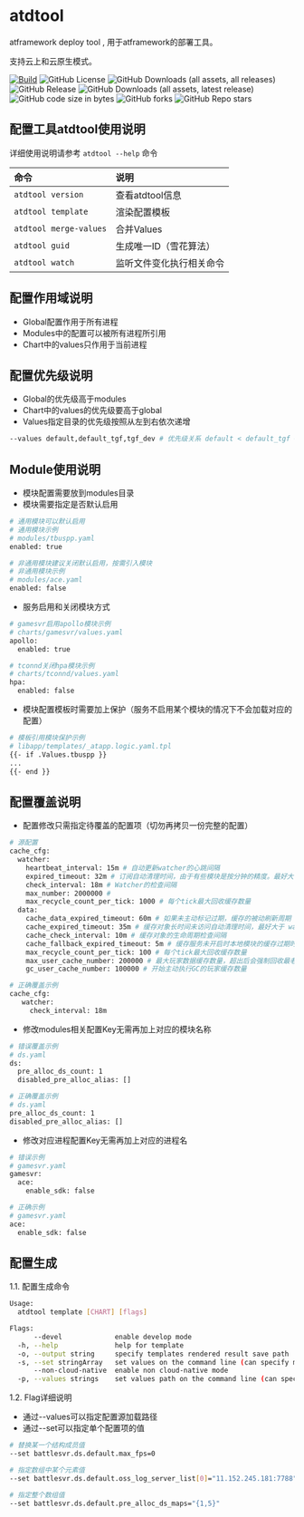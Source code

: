 # atdtool

atframework deploy tool , 用于atframework的部署工具。

支持云上和云原生模式。

[![Build](https://github.com/atframework/atdtool/actions/workflows/main.yml/badge.svg)](https://github.com/atframework/atdtool/actions/workflows/main.yml)
![GitHub License](https://img.shields.io/github/license/atframework/atdtool)
![GitHub Downloads (all assets, all releases)](https://img.shields.io/github/downloads/atframework/atdtool/total)
![GitHub Release](https://img.shields.io/github/v/release/atframework/atdtool)
![GitHub Downloads (all assets, latest release)](https://img.shields.io/github/downloads/atframework/atdtool/latest/total)
![GitHub code size in bytes](https://img.shields.io/github/languages/code-size/atframework/atdtool)
![GitHub forks](https://img.shields.io/github/forks/atframework/atdtool)
![GitHub Repo stars](https://img.shields.io/github/stars/atframework/atdtool)


## 配置工具atdtool使用说明

详细使用说明请参考 `atdtool --help` 命令

| 命令                   | 说明                     |
| :--------------------- | :----------------------- |
| `atdtool version`      | 查看atdtool信息          |
| `atdtool template`     | 渲染配置模板             |
| `atdtool merge-values` | 合并Values               |
| `atdtool guid`         | 生成唯一ID（雪花算法）   |
| `atdtool watch`        | 监听文件变化执行相关命令 |

## 配置作用域说明

- Global配置作用于所有进程
- Modules中的配置可以被所有进程所引用
- Chart中的values只作用于当前进程

## 配置优先级说明

- Global的优先级高于modules
- Chart中的values的优先级要高于global
- Values指定目录的优先级按照从左到右依次递增

```bash
--values default,default_tgf,tgf_dev # 优先级关系 default < default_tgf < tgf_dev
```

## Module使用说明

- 模块配置需要放到modules目录
- 模块需要指定是否默认启用

```bash
# 通用模块可以默认启用
# 通用模块示例
# modules/tbuspp.yaml
enabled: true

# 非通用模块建议关闭默认启用，按需引入模块
# 非通用模块示例
# modules/ace.yaml
enabled: false
```

- 服务启用和关闭模块方式

```bash
# gamesvr启用apollo模块示例
# charts/gamesvr/values.yaml
apollo:
  enabled: true

# tconnd关闭hpa模块示例
# charts/tconnd/values.yaml
hpa:
  enabled: false
```

- 模块配置模板时需要加上保护（服务不启用某个模块的情况下不会加载对应的配置）

```bash
# 模板引用模块保护示例
# libapp/templates/_atapp.logic.yaml.tpl
{{- if .Values.tbuspp }}
...
{{- end }}
```

## 配置覆盖说明

- 配置修改只需指定待覆盖的配置项（切勿再拷贝一份完整的配置）

```bash
# 源配置
cache_cfg:
  watcher:
    heartbeat_interval: 15m # 自动更新watcher的心跳间隔
    expired_timeout: 32m # 订阅自动清理时间，由于有些模块是按分钟的精度。最好大于 watcher.heartbeat_interval 的2倍
    check_interval: 18m # Watcher的检查间隔
    max_number: 2000000 #
    max_recycle_count_per_tick: 1000 # 每个tick最大回收缓存数量
  data:
    cache_data_expired_timeout: 60m # 如果未主动标记过期，缓存的被动刷新周期
    cache_expired_timeout: 35m # 缓存对象长时间未访问自动清理时间，最好大于 watcher.heartbeat_interval 的2倍
    cache_check_interval: 10m # 缓存对象的生命周期检查间隔
    cache_fallback_expired_timeout: 5m # 缓存服务未开启时本地模块的缓存过期时间
    max_recycle_count_per_tick: 100 # 每个tick最大回收缓存数量
    max_user_cache_number: 200000 # 最大玩家数据缓存数量，超出后会强制回收最老的数据块
    gc_user_cache_number: 100000 # 开始主动执行GC的玩家缓存数量

# 正确覆盖示例
cache_cfg:
   watcher:
     check_interval: 18m
```

- 修改modules相关配置Key无需再加上对应的模块名称

```bash
# 错误覆盖示例
# ds.yaml
ds:
  pre_alloc_ds_count: 1
  disabled_pre_alloc_alias: []

# 正确覆盖示例
# ds.yaml
pre_alloc_ds_count: 1
disabled_pre_alloc_alias: []
```

- 修改对应进程配置Key无需再加上对应的进程名
  
```bash
# 错误示例
# gamesvr.yaml
gamesvr:
  ace:
    enable_sdk: false

# 正确示例
# gamesvr.yaml
ace:
  enable_sdk: false
```

## 配置生成

1.1. 配置生成命令

```bash
Usage:
  atdtool template [CHART] [flags]

Flags:
      --devel             enable develop mode
  -h, --help              help for template
  -o, --output string     specify templates rendered result save path
  -s, --set stringArray   set values on the command line (can specify multiple or separate values with commas: key1=val1,key2=val2)
      --non-cloud-native  enable non cloud-native mode
  -p, --values strings    set values path on the command line (can specify multiple paths with commas:path1,path2)
```

1.2. Flag详细说明

- 通过--values可以指定配置源加载路径
- 通过--set可以指定单个配置项的值

```bash
# 替换某一个结构成员值
--set battlesvr.ds.default.max_fps=0

# 指定数组中某个元素值
--set battlesvr.ds.default.oss_log_server_list[0]="11.152.245.181:7788"

# 指定整个数组值
--set battlesvr.ds.default.pre_alloc_ds_maps="{1,5}"
```
